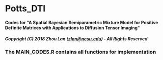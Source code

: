 # Potts_DTI
#### Codes for "A Spatial Bayesian Semiparametric Mixture Model for Positive Definite Matrices with Applications to Diffusion Tensor Imaging" 
##### Copyright (C) 2018 Zhou Lan (zlan@ncsu.edu) - All Rights Reserved
### The MAIN_CODES.R contains all functions for implementation
